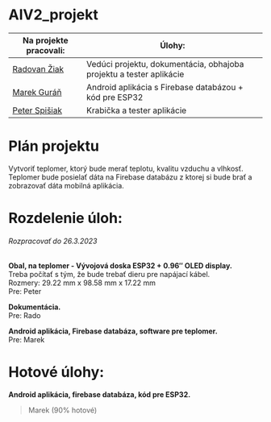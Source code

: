 # AIV2_projekt

| Na projekte pracovali:              | Úlohy:                        |
| -----------------| -------------------------------------|
| [Radovan Žiak](https://github.com/RZpfku) | Vedúci projektu, dokumentácia, obhajoba projektu a tester aplikácie |
| [Marek Guráň](https://github.com/marek-guran) | Android aplikácia s Firebase databázou + kód pre ESP32 |
| [Peter Spišiak](https://github.com/PeterSpisiak) | Krabička a tester aplikácie |

# Plán projektu
Vytvoriť teplomer, ktorý bude merať teplotu, kvalitu vzduchu a vlhkosť. Teplomer bude posielať dáta na Firebase databázu z ktorej si bude brať a zobrazovať dáta mobilná aplikácia.

# Rozdelenie úloh:

###### Rozpracovať do 26.3.2023

 **Obal, na teplomer - Vývojová doska ESP32 + 0.96″ OLED display.**\
 Treba počítať s tým, že bude trebať dieru pre napájací kábel.\
 Rozmery: 29.22 mm x 98.58 mm x 17.22 mm\
 Pre: Peter

 **Dokumentácia.**\
 Pre: Rado

 **Android aplikácia, Firebase databáza, software pre teplomer.**\
 Pre: Marek
 
 # Hotové úlohy:

 **Android aplikácia, firebase databáza, kód pre ESP32.**
 >Marek (90% hotové)
